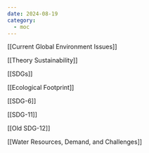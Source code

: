 ```yaml
---
date: 2024-08-19
category:
  - moc
---
```

[[Current Global Environment Issues]]

[[Theory Sustainability]]

[[SDGs]]

[[Ecological Footprint]]

[[SDG-6]]

[[SDG-11]]

[[Old SDG-12]]

[[Water Resources, Demand, and Challenges]]
